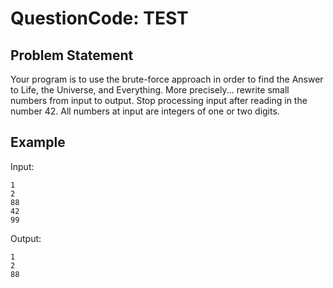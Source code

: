# QuestionCode: TEST
## Problem Statement
Your program is to use the brute-force approach in order to find the Answer to Life, the Universe, and Everything. More precisely... rewrite small numbers from input to output. Stop processing input after reading in the number 42. All numbers at input are integers of one or two digits.

## Example
Input:
```
1
2
88
42
99
```
Output:
```
1
2
88
```